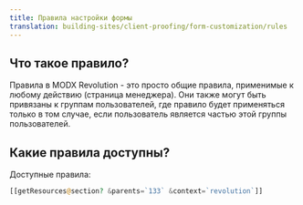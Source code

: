 ```yaml
---
title: Правила настройки формы
translation: building-sites/client-proofing/form-customization/rules
---
```


## Что такое правило?

Правила в MODX Revolution - это просто общие правила, применимые к любому действию (страница менеджера). Они также могут быть привязаны к группам пользователей, где правило будет применяться только в том случае, если пользователь является частью этой группы пользователей.

## Какие правила доступны?

Доступные правила:

```php
[[getResources@section? &parents=`133` &context=`revolution`]]
```
